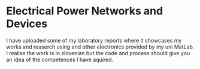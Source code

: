 # Electrical Power Networks and Devices
I have uploaded some of my laboratory reports where it showcases my works and reaserch using and other electronics provided by my uni MatLab. 
I realise the work is in slovenian but the code and process should give you an idea of the competences I have aquired.

